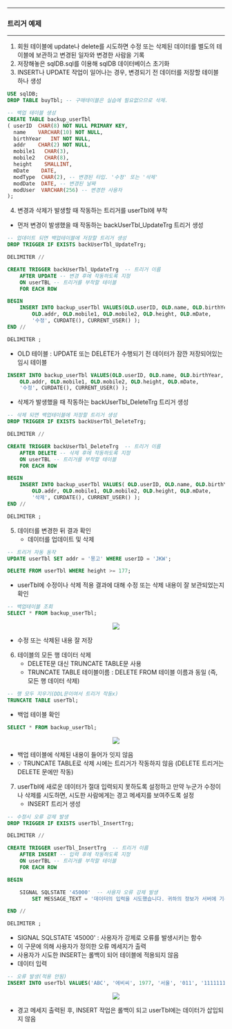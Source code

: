 -----
### 트리거 예제
-----
1. 회원 테이블에 update나 delete를 시도하면 수정 또는 삭제된 데이터를 별도의 테이블에 보관하고 변경된 일자와 변경한 사람을 기록
2. 저장해놓은 sqlDB.sql를 이용해 sqlDB 데이터베이스 초기화
3. INSERT나 UPDATE 작업이 일어나는 경우, 변경되기 전 데이터를 저장할 테이블 하나 생성
```sql
USE sqlDB;
DROP TABLE buyTbl; -- 구매테이블은 실습에 필요없으므로 삭제.

-- 백업 테이블 생성
CREATE TABLE backup_userTbl
( userID  CHAR(8) NOT NULL PRIMARY KEY, 
  name    VARCHAR(10) NOT NULL, 
  birthYear   INT NOT NULL,  
  addr	  CHAR(2) NOT NULL, 
  mobile1	CHAR(3), 
  mobile2   CHAR(8), 
  height    SMALLINT,  
  mDate    DATE,
  modType  CHAR(2), -- 변경된 타입. '수정' 또는 '삭제'
  modDate  DATE, -- 변경된 날짜
  modUser  VARCHAR(256) -- 변경한 사용자
);
```

4. 변경과 삭제가 발생할 때 작동하는 트리거를 userTbl에 부착
  - 먼저 변경이 발생했을 때 작동하는 backUserTbl_UpdateTrg 트리거 생성
```sql
-- 업데이트 되면 백업테이블에 저장할 트리거 생성
DROP TRIGGER IF EXISTS backUserTbl_UpdateTrg;

DELIMITER //

CREATE TRIGGER backUserTbl_UpdateTrg  -- 트리거 이름
    AFTER UPDATE -- 변경 후에 작동하도록 지정
    ON userTBL -- 트리거를 부착할 테이블
    FOR EACH ROW

BEGIN
    INSERT INTO backup_userTbl VALUES(OLD.userID, OLD.name, OLD.birthYear, 
        OLD.addr, OLD.mobile1, OLD.mobile2, OLD.height, OLD.mDate, 
        '수정', CURDATE(), CURRENT_USER() );
END //

DELIMITER ;
```
  - OLD 테이블 : UPDATE 또는 DELETE가 수행되기 전 데이터가 잠깐 저장되어있는 임시 테이블
```sql
INSERT INTO backup_userTbl VALUES(OLD.userID, OLD.name, OLD.birthYear, 
    OLD.addr, OLD.mobile1, OLD.mobile2, OLD.height, OLD.mDate, 
    '수정', CURDATE(), CURRENT_USER() );
```

  - 삭제가 발생했을 때 작동하는 backUserTbl_DeleteTrg 트리거 생성
```sql
-- 삭제 되면 백업테이블에 저장할 트리거 생성
DROP TRIGGER IF EXISTS backUserTbl_DeleteTrg;

DELIMITER //

CREATE TRIGGER backUserTbl_DeleteTrg  -- 트리거 이름
    AFTER DELETE -- 삭제 후에 작동하도록 지정
    ON userTBL -- 트리거를 부착할 테이블
    FOR EACH ROW

BEGIN
    INSERT INTO backup_userTbl VALUES( OLD.userID, OLD.name, OLD.birthYear, 
        OLD.addr, OLD.mobile1, OLD.mobile2, OLD.height, OLD.mDate, 
        '삭제', CURDATE(), CURRENT_USER() );
END //

DELIMITER ;
```

5. 데이터를 변경한 뒤 결과 확인
   - 데이터를 업데이트 및 삭제
```sql
-- 트리거 자동 동작
UPDATE userTbl SET addr = '몽고' WHERE userID = 'JKW';

DELETE FROM userTbl WHERE height >= 177;
```

  - userTbl에 수정이나 삭제 적용 결과에 대해 수정 또는 삭제 내용이 잘 보관되었는지 확인
```sql
-- 백업테이블 조회
SELECT * FROM backup_userTbl;
```
<div align="center">
<img src="https://github.com/user-attachments/assets/cb277f36-43d5-40cb-94bc-28fe2f421c0c">
</div>

  - 수정 또는 삭제된 내용 잘 저장

6. 테이블의 모든 행 데이터 삭제
   - DELETE문 대신 TRUNCATE TABLE문 사용
   - TRUNCATE TABLE 테이블이름 : DELETE FROM 테이블 이름과 동일 (즉, 모든 행 데이터 삭제) 
```sql
-- 행 모두 지우기(DDL문이여서 트리거 작동x)
TRUNCATE TABLE userTbl;
```
   - 백업 테이블 확인
```sql
SELECT * FROM backup_userTbl;
```
<div align="center">
<img src="https://github.com/user-attachments/assets/4378faf1-4de3-4b30-88e7-34db97f4bab0">
</div>

  - 백업 테이블에 삭제된 내용이 들어가 잇지 않음
  - 💡 TRUNCATE TABLE로 삭제 시에는 트리거가 작동하지 않음 (DELETE 트리거는 DELETE 문에만 작동)

7. userTbl에 새로운 데이터가 절대 입력되지 못하도록 설정하고 만약 누군가 수정이나 삭제를 시도하면, 시도한 사람에게는 경고 메세지를 보여주도록 설정
   - INSERT 트리거 생성
```sql
-- 수정시 오류 강제 발생
DROP TRIGGER IF EXISTS userTbl_InsertTrg;

DELIMITER //

CREATE TRIGGER userTbl_InsertTrg  -- 트리거 이름
    AFTER INSERT -- 입력 후에 작동하도록 지정
    ON userTBL -- 트리거를 부착할 테이블
    FOR EACH ROW

BEGIN

    SIGNAL SQLSTATE '45000'  -- 사용자 오류 강제 발생
        SET MESSAGE_TEXT = '데이터의 입력을 시도했습니다. 귀하의 정보가 서버에 기록되었습니다.';

END //

DELIMITER ;
```
  - SIGNAL SQLSTATE '45000' : 사용자가 강제로 오류를 발생시키는 함수
  - 이 구문에 의해 사용자가 정의한 오류 메세지가 출력
  - 사용자가 시도한 INSERT는 롤백이 되어 테이블에 적용되지 않음
  - 데이터 입력
```sql
-- 오류 발생(적용 안됨)
INSERT INTO userTbl VALUES('ABC', '에비씨', 1977, '서울', '011', '1111111', 181, '2019-12-25');
```
<div align="center">
<img src="https://github.com/user-attachments/assets/b572fd30-d564-46cd-960b-2faa9c3cd527">
</div>

  - 경고 메세지 출력된 후, INSERT 작업은 롤백이 되고 userTbl에는 데이터가 삽입되지 않음
